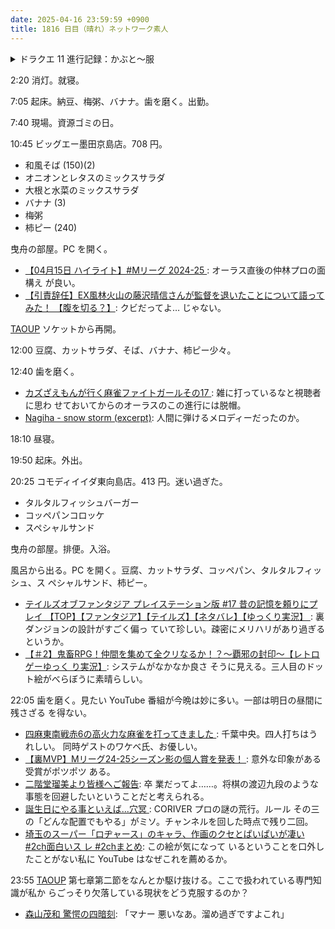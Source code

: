```yaml
---
date: 2025-04-16 23:59:59 +0900
title: 1816 日目（晴れ）ネットワーク素人
---
```


<details><summary>ドラクエ 11 進行記録：かぶと～服</summary>
<p>まずヒヒイロカネを集める。サマディーでセーブして再開したのでウマレースに直行。
ブラック杯むずかしいをインチキモードで出走してヒヒイロカネを十個ほどかき集める。</p>

<p>オリハルコンをテキトーに採集。試練の里に戻ったらなんと部屋に入れない。
扉を開けるとさっきいた場所に戻る。デスクトップのタスクトレイに Windows Update のアイコンが現れた。
すると急に軽くなる。部屋にも入れる。</p>

<p>かぶとの残りを鍛冶：</p>

<pre>
太陽のかんむり 0/+1/+2 done 鍛冶 スライムのかんむり マグマの石 なないろのまゆ  
しんぱんのかぶと +2 done 鍛冶 さとりそう ヒヒイロカネ  
ミネルヴァティアラ 0/+2 done 鍛冶 オリハルコン 青い宝石  
アポロンのかんむり 0/+1/+2 done 鍛冶 マグマの石 ヒヒイロカネ  
</pre>

<p>次に服アイテムの収集計画を立てる。カタログを見るとそれだけで八ページある。
入手手段不明の品目がけっこうあるのが気になる。
とりあえず在庫から打ち直すだけで増やせるものを今やる：
</p>

<pre>
布の服 +1/+2  
ステテコパンツ +1/+2  
おどりこの服 +1/+2  
みかわしの服 +1/+2  
毛皮のポンチョ +1  
毛皮のベスト +1/+2  
ビロードマント +1/+2  
</pre>

<p>うしなおしの宝珠が切れたので今晩はここまで。
そうびぶくろのページ数を 137 に伸ばす。</p>
</details>

2:20 消灯。就寝。

7:05 起床。納豆、梅粥、バナナ。歯を磨く。出勤。

7:40 現場。資源ゴミの日。

10:45 ビッグエー墨田京島店。708 円。

* 和風そば (150)(2)
* オニオンとレタスのミックスサラダ
* 大根と水菜のミックスサラダ
* バナナ (3)
* 梅粥
* 柿ピー (240)

曳舟の部屋。PC を開く。

* [【04月15日 ハイライト】#Mリーグ 2024-25
  ](https://www.youtube.com/watch?v=hZojd0Lr2xY): オーラス直後の仲林プロの面構え
  が良い。
* [【引責辞任】EX風林火山の藤沢晴信さんが監督を退いたことについて語ってみた！
  【腹を切る？】](https://www.youtube.com/watch?v=L-2L98eZ9i8): クビだってよ…
  じゃない。

[TAOUP] ソケットから再開。

12:00 豆腐、カットサラダ、そば、バナナ、柿ピー少々。

12:40 歯を磨く。

* [カズざえもんが行く麻雀ファイトガールその17
  ](https://www.youtube.com/watch?v=YxZSca331bI): 雑に打っているなと視聴者に思わ
  せておいてからのオーラスのこの進行には脱帽。
* [Nagiha - snow storm (excerpt)](https://www.youtube.com/watch?v=8BvmD0YvbvQ):
  人間に弾けるメロディーだったのか。

18:10 昼寝。

19:50 起床。外出。

20:25 コモディイイダ東向島店。413 円。迷い過ぎた。

* タルタルフィッシュバーガー
* コッペパンコロッケ
* スペシャルサンド

曳舟の部屋。排便。入浴。

風呂から出る。PC を開く。豆腐、カットサラダ、コッペパン、タルタルフィッシュ、ス
ペシャルサンド、柿ピー。

* [テイルズオブファンタジア プレイステーション版 #17 昔の記憶を頼りにプレイ
  【TOP】【ファンタジア】【テイルズ】【ネタバレ】【ゆっくり実況】
  ](https://www.youtube.com/watch?v=2VxV8XNix84): 裏ダンジョンの設計がすごく偏っ
  ていて珍しい。疎密にメリハリがあり過ぎるというか。
* [【＃2】鬼畜RPG！仲間を集めて全クリなるか！？～覇邪の封印～【レトロゲーゆっく
  り実況】](https://www.youtube.com/watch?v=0FdnB3wADdQ): システムがなかなか良さ
  そうに見える。三人目のドット絵がべらぼうに素晴らしい。

22:05 歯を磨く。見たい YouTube 番組が今晩は妙に多い。一部は明日の昼間に残さざる
を得ない。

* [四麻東南戦赤6の高火力な麻雀を打ってきました
  ](https://www.youtube.com/watch?v=Psb6Acq92ZI): 千葉中央。四人打ちはうれしい。
  同時ゲストのワケベ氏、お優しい。
* [【裏MVP】Mリーグ24-25シーズン影の個人賞を発表！
  ](https://www.youtube.com/watch?v=Y-UQBVgyaaY): 意外な印象がある受賞がポツポツ
  ある。
* [二階堂瑠美より皆様へご報告](https://www.youtube.com/watch?v=2gYSjOE6Da8): 卒
  業だってよ……。将棋の渡辺九段のような事態を回避したいということだと考えられる。
* [誕生日にやる事といえば...穴冥
  ](https://www.youtube.com/watch?v=euiQ7YL_uD8): CORIVER プロの謎の荒行。ルール
  その三の「どんな配置でもやる」がミソ。チャンネルを回した時点で残り二回。
* [埼玉のスーパー「ロヂャース」のキャラ、作画のクセとぱいぱいが凄い#2ch面白いス
  レ #2chまとめ](https://www.youtube.com/shorts/tPUUnpjoguw): この絵が気になって
  いるということを口外したことがない私に YouTube はなぜこれを薦めるか。

23:55 [TAOUP] 第七章第二節をなんとか駆け抜ける。ここで扱われている専門知識が私か
らごっそり欠落している現状をどう克服するのか？

* [森山茂和 驚愕の四暗刻](https://www.youtube.com/watch?v=hPYaupu_Wak): 「マナー
  悪いなあ。溜め過ぎですよこれ」

[TAOUP]: <http://www.catb.org/esr/writings/taoup/html>
